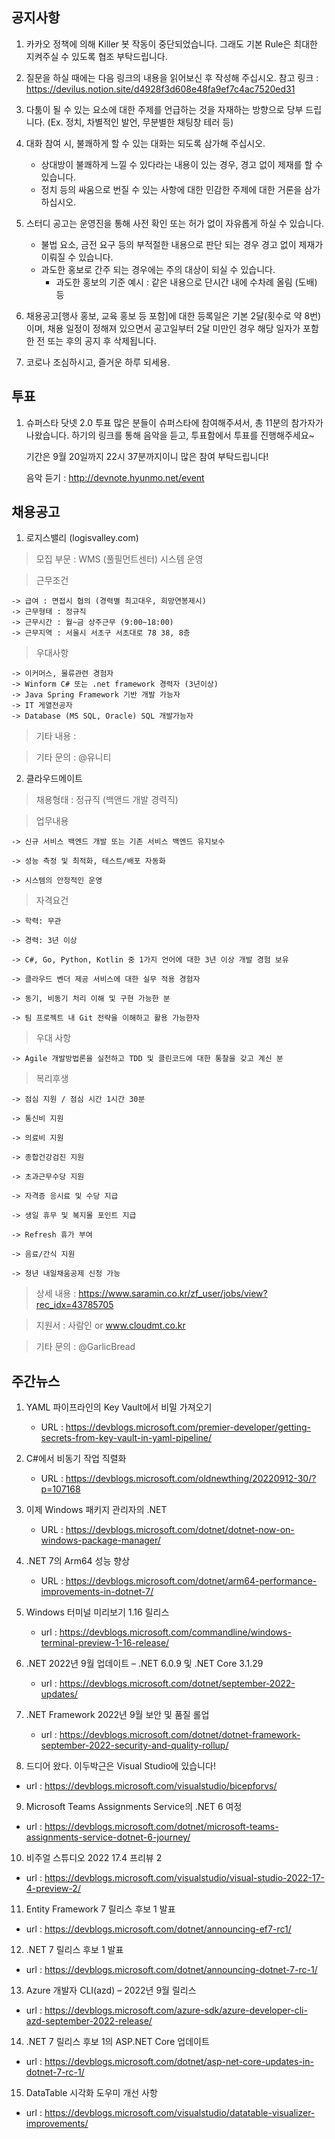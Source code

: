 ## 공지사항
1)  카카오 정책에 의해 Killer 봇 작동이 중단되었습니다. 그래도 기본 Rule은 최대한 지켜주실 수 있도록 협조 부탁드립니다.

2) 질문을 하실 때에는 다음 링크의 내용을 읽어보신 후 작성해 주십시오.
   참고 링크 : https://devilus.notion.site/d4928f3d608e48fa9ef7c4ac7520ed31

3) 다툼이 될 수 있는 요소에 대한 주제를 언급하는 것을 자재하는 방향으로 당부 드립니다.
   (Ex. 정치, 차별적인 발언, 무분별한 채팅창 테러 등)

4) 대화 참여 시, 불쾌하게 할 수 있는 대화는 되도록 삼가해 주십시오.
    - 상대방이 불쾌하게 느낄 수 있다라는 내용이 있는 경우, 경고 없이 제재를 할 수 있습니다.
    - 정치 등의 싸움으로 번질 수 있는 사항에 대한 민감한 주제에 대한 거론을 삼가하십시오.

5) 스터디 공고는 운영진을 통해 사전 확인 또는 허가 없이 자유롭게 하실 수 있습니다.
    - 불법 요소, 금전 요구 등의 부적절한 내용으로 판단 되는 경우 경고 없이 제재가 이뤄질 수 있습니다.
    - 과도한 홍보로 간주 되는 경우에는 주의 대상이 되실 수 있습니다.
        * 과도한 홍보의 기준 예시 : 같은 내용으로 단시간 내에 수차례 올림 (도배) 등

6) 채용공고[행사 홍보, 교육 홍보 등 포함]에 대한 등록일은 기본 2달(횟수로 약 8번)이며,
   채용 일정이 정해져 있으면서 공고일부터 2달 미만인 경우 해당 일자가 포함한 전 또는 후의 공지 후 삭제됩니다.

7) 코로나 조심하시고, 즐거운 하루 되세용.

## 투표
1) 슈퍼스타 닷넷 2.0 투표
   많은 분들이 슈퍼스타에 참여해주셔서, 총 11분의 참가자가 나왔습니다.
   하기의 링크를 통해 음악을 듣고, 투표함에서 투표를 진행해주세요~
   
   기간은 9월 20일까지 22시 37분까지이니 많은 참여 부탁드립니다!
   
   음악 듣기 : http://devnote.hyunmo.net/event


## 채용공고
1) 로지스밸리 (logisvalley.com)
  > 모집 부문 : WMS (풀필먼트센터) 시스템 운영

  > 근무조건

    -> 급여 : 면접시 협의 (경력별 최고대우, 희망연봉제시)
    -> 근무형태 : 정규직
    -> 근무시간 : 월~금 상주근무 (9:00~18:00)
    -> 근무지역 : 서울시 서초구 서초대로 78 38, 8층

  > 우대사항

    -> 이커머스, 물류관련 경험자
    -> Winform C# 또는 .net framework 경력자 (3년이상)
    -> Java Spring Framework 기반 개발 가능자
    -> IT 게열전공자
    -> Database (MS SQL, Oracle) SQL 개발가능자

  > 기타 내용 : 

  > 기타 문의 : @유니티

2) 클라우드메이트
  > 채용형태 : 정규직 (백앤드 개발 경력직)

  > 업무내용
    
    -> 신규 서비스 백엔드 개발 또는 기존 서비스 백엔드 유지보수
    
    -> 성능 측정 및 최적화, 테스트/배포 자동화
    
    -> 시스템의 안정적인 운영
  
  > 자격요건

    -> 학력: 무관
    
    -> 경력: 3년 이상
    
    -> C#, Go, Python, Kotlin 중 1가지 언어에 대한 3년 이상 개발 경험 보유
    
    -> 클라우드 벤더 제공 서비스에 대한 실무 적용 경험자
    
    -> 동기, 비동기 처리 이해 및 구현 가능한 분
    
    -> 팀 프로젝트 내 Git 전략을 이해하고 활용 가능한자
    
  > 우대 사항

    -> Agile 개발방법론을 실천하고 TDD 및 클린코드에 대한 통찰을 갖고 계신 분
    
  > 복리후생

    -> 점심 지원 / 점심 시간 1시간 30분
    
    -> 통신비 지원
    
    -> 의료비 지원
    
    -> 종합건강검진 지원
    
    -> 초과근무수당 지원
    
    -> 자격증 응시료 및 수당 지급
    
    -> 생일 휴무 및 복지몰 포인트 지급
    
    -> Refresh 휴가 부여
    
    -> 음료/간식 지원
    
    -> 청년 내일채움공제 신청 가능
    
  > 상세 내용 : https://www.saramin.co.kr/zf_user/jobs/view?rec_idx=43785705

  > 지원서 : 사람인 or www.cloudmt.co.kr

  > 기타 문의 : @GarlicBread


## 주간뉴스
1) YAML 파이프라인의 Key Vault에서 비밀 가져오기
    - URL : https://devblogs.microsoft.com/premier-developer/getting-secrets-from-key-vault-in-yaml-pipeline/

2) C#에서 비동기 작업 직렬화
    - URL : https://devblogs.microsoft.com/oldnewthing/20220912-30/?p=107168

3) 이제 Windows 패키지 관리자의 .NET
    - URL : https://devblogs.microsoft.com/dotnet/dotnet-now-on-windows-package-manager/

4) .NET 7의 Arm64 성능 향상
    - URL : https://devblogs.microsoft.com/dotnet/arm64-performance-improvements-in-dotnet-7/

5) Windows 터미널 미리보기 1.16 릴리스
    - url : https://devblogs.microsoft.com/commandline/windows-terminal-preview-1-16-release/

6) .NET 2022년 9월 업데이트 – .NET 6.0.9 및 .NET Core 3.1.29
    - url : https://devblogs.microsoft.com/dotnet/september-2022-updates/

7) .NET Framework 2022년 9월 보안 및 품질 롤업
    - url : https://devblogs.microsoft.com/dotnet/dotnet-framework-september-2022-security-and-quality-rollup/

8) 드디어 왔다. 이두박근은 Visual Studio에 있습니다!
  - url : https://devblogs.microsoft.com/visualstudio/bicepforvs/

9) Microsoft Teams Assignments Service의 .NET 6 여정
  - url : https://devblogs.microsoft.com/dotnet/microsoft-teams-assignments-service-dotnet-6-journey/

10) 비주얼 스튜디오 2022 17.4 프리뷰 2
  - url : https://devblogs.microsoft.com/visualstudio/visual-studio-2022-17-4-preview-2/

11) Entity Framework 7 릴리스 후보 1 발표
  - url : https://devblogs.microsoft.com/dotnet/announcing-ef7-rc1/

12) .NET 7 릴리스 후보 1 발표
  - url : https://devblogs.microsoft.com/dotnet/announcing-dotnet-7-rc-1/

13) Azure 개발자 CLI(azd) – 2022년 9월 릴리스
  - url : https://devblogs.microsoft.com/azure-sdk/azure-developer-cli-azd-september-2022-release/

14) .NET 7 릴리스 후보 1의 ASP.NET Core 업데이트
  - url : https://devblogs.microsoft.com/dotnet/asp-net-core-updates-in-dotnet-7-rc-1/

15) DataTable 시각화 도우미 개선 사항
  - url : https://devblogs.microsoft.com/visualstudio/datatable-visualizer-improvements/

